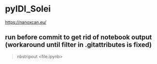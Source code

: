 # pyIDI_Solei

https://nanoxcan.eu/

## run before commit to get rid of notebook output (workaround until filter in .gitattributes is fixed)
> nbstripout <file.ipynb>
